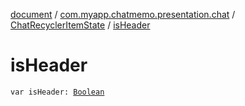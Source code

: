 [document](../../index.md) / [com.myapp.chatmemo.presentation.chat](../index.md) / [ChatRecyclerItemState](index.md) / [isHeader](./is-header.md)

# isHeader

`var isHeader: `[`Boolean`](https://kotlinlang.org/api/latest/jvm/stdlib/kotlin/-boolean/index.html)